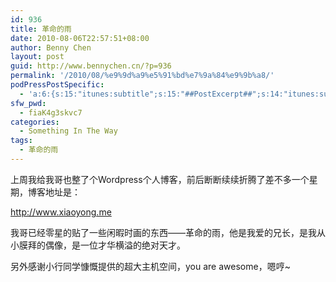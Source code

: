 ```yaml
---
id: 936
title: 革命的雨
date: 2010-08-06T22:57:51+08:00
author: Benny Chen
layout: post
guid: http://www.bennychen.cn/?p=936
permalink: '/2010/08/%e9%9d%a9%e5%91%bd%e7%9a%84%e9%9b%a8/'
podPressPostSpecific:
  - 'a:6:{s:15:"itunes:subtitle";s:15:"##PostExcerpt##";s:14:"itunes:summary";s:15:"##PostExcerpt##";s:15:"itunes:keywords";s:17:"##WordPressCats##";s:13:"itunes:author";s:10:"##Global##";s:15:"itunes:explicit";s:7:"Default";s:12:"itunes:block";s:7:"Default";}'
sfw_pwd:
  - fiaK4g3skvc7
categories:
  - Something In The Way
tags:
  - 革命的雨
---
```

上周我给我哥也整了个Wordpress个人博客，前后断断续续折腾了差不多一个星期，博客地址是：

<a href="http://www.xiaoyong.me" target="_blank">http://www.xiaoyong.me</a>

我哥已经零星的贴了一些闲暇时画的东西——革命的雨，他是我爱的兄长，是我从小膜拜的偶像，是一位才华横溢的绝对天才。

另外感谢小行同学慷慨提供的超大主机空间，you are awesome，嗯哼~